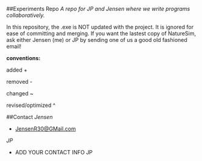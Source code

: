 ##Experiments Repo
*A repo for JP and Jensen where we write programs collaboratively.*

In this repository, the .exe is NOT updated with the project. It is ignored for ease of committing and merging. If you want the lastest copy of NatureSim, ask either Jensen (me) or JP by sending one of us a good old fashioned email!

**conventions:**

added				+

removed			-

changed			~

revised/optimized	^

##Contact
*Jensen*
- JensenR30@GMail.com

*JP*
- ADD YOUR CONTACT INFO JP